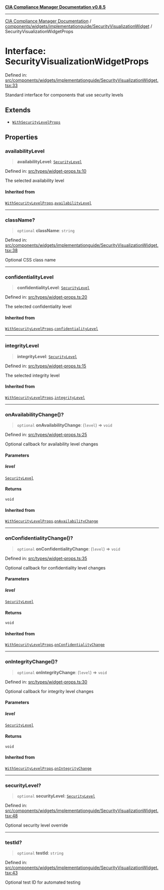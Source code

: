 [**CIA Compliance Manager Documentation v0.8.5**](../../../../../README.md)

***

[CIA Compliance Manager Documentation](../../../../../modules.md) / [components/widgets/implementationguide/SecurityVisualizationWidget](../README.md) / SecurityVisualizationWidgetProps

# Interface: SecurityVisualizationWidgetProps

Defined in: [src/components/widgets/implementationguide/SecurityVisualizationWidget.tsx:33](https://github.com/Hack23/cia-compliance-manager/blob/3ae0301247f765ba03c8c0fe645db4718bb8af76/src/components/widgets/implementationguide/SecurityVisualizationWidget.tsx#L33)

Standard interface for components that use security levels

## Extends

- [`WithSecurityLevelProps`](../../../../../types/widget-props/interfaces/WithSecurityLevelProps.md)

## Properties

### availabilityLevel

> **availabilityLevel**: [`SecurityLevel`](../../../../../types/cia/type-aliases/SecurityLevel.md)

Defined in: [src/types/widget-props.ts:10](https://github.com/Hack23/cia-compliance-manager/blob/3ae0301247f765ba03c8c0fe645db4718bb8af76/src/types/widget-props.ts#L10)

The selected availability level

#### Inherited from

[`WithSecurityLevelProps`](../../../../../types/widget-props/interfaces/WithSecurityLevelProps.md).[`availabilityLevel`](../../../../../types/widget-props/interfaces/WithSecurityLevelProps.md#availabilitylevel)

***

### className?

> `optional` **className**: `string`

Defined in: [src/components/widgets/implementationguide/SecurityVisualizationWidget.tsx:38](https://github.com/Hack23/cia-compliance-manager/blob/3ae0301247f765ba03c8c0fe645db4718bb8af76/src/components/widgets/implementationguide/SecurityVisualizationWidget.tsx#L38)

Optional CSS class name

***

### confidentialityLevel

> **confidentialityLevel**: [`SecurityLevel`](../../../../../types/cia/type-aliases/SecurityLevel.md)

Defined in: [src/types/widget-props.ts:20](https://github.com/Hack23/cia-compliance-manager/blob/3ae0301247f765ba03c8c0fe645db4718bb8af76/src/types/widget-props.ts#L20)

The selected confidentiality level

#### Inherited from

[`WithSecurityLevelProps`](../../../../../types/widget-props/interfaces/WithSecurityLevelProps.md).[`confidentialityLevel`](../../../../../types/widget-props/interfaces/WithSecurityLevelProps.md#confidentialitylevel)

***

### integrityLevel

> **integrityLevel**: [`SecurityLevel`](../../../../../types/cia/type-aliases/SecurityLevel.md)

Defined in: [src/types/widget-props.ts:15](https://github.com/Hack23/cia-compliance-manager/blob/3ae0301247f765ba03c8c0fe645db4718bb8af76/src/types/widget-props.ts#L15)

The selected integrity level

#### Inherited from

[`WithSecurityLevelProps`](../../../../../types/widget-props/interfaces/WithSecurityLevelProps.md).[`integrityLevel`](../../../../../types/widget-props/interfaces/WithSecurityLevelProps.md#integritylevel)

***

### onAvailabilityChange()?

> `optional` **onAvailabilityChange**: (`level`) => `void`

Defined in: [src/types/widget-props.ts:25](https://github.com/Hack23/cia-compliance-manager/blob/3ae0301247f765ba03c8c0fe645db4718bb8af76/src/types/widget-props.ts#L25)

Optional callback for availability level changes

#### Parameters

##### level

[`SecurityLevel`](../../../../../types/cia/type-aliases/SecurityLevel.md)

#### Returns

`void`

#### Inherited from

[`WithSecurityLevelProps`](../../../../../types/widget-props/interfaces/WithSecurityLevelProps.md).[`onAvailabilityChange`](../../../../../types/widget-props/interfaces/WithSecurityLevelProps.md#onavailabilitychange)

***

### onConfidentialityChange()?

> `optional` **onConfidentialityChange**: (`level`) => `void`

Defined in: [src/types/widget-props.ts:35](https://github.com/Hack23/cia-compliance-manager/blob/3ae0301247f765ba03c8c0fe645db4718bb8af76/src/types/widget-props.ts#L35)

Optional callback for confidentiality level changes

#### Parameters

##### level

[`SecurityLevel`](../../../../../types/cia/type-aliases/SecurityLevel.md)

#### Returns

`void`

#### Inherited from

[`WithSecurityLevelProps`](../../../../../types/widget-props/interfaces/WithSecurityLevelProps.md).[`onConfidentialityChange`](../../../../../types/widget-props/interfaces/WithSecurityLevelProps.md#onconfidentialitychange)

***

### onIntegrityChange()?

> `optional` **onIntegrityChange**: (`level`) => `void`

Defined in: [src/types/widget-props.ts:30](https://github.com/Hack23/cia-compliance-manager/blob/3ae0301247f765ba03c8c0fe645db4718bb8af76/src/types/widget-props.ts#L30)

Optional callback for integrity level changes

#### Parameters

##### level

[`SecurityLevel`](../../../../../types/cia/type-aliases/SecurityLevel.md)

#### Returns

`void`

#### Inherited from

[`WithSecurityLevelProps`](../../../../../types/widget-props/interfaces/WithSecurityLevelProps.md).[`onIntegrityChange`](../../../../../types/widget-props/interfaces/WithSecurityLevelProps.md#onintegritychange)

***

### securityLevel?

> `optional` **securityLevel**: [`SecurityLevel`](../../../../../types/cia/type-aliases/SecurityLevel.md)

Defined in: [src/components/widgets/implementationguide/SecurityVisualizationWidget.tsx:48](https://github.com/Hack23/cia-compliance-manager/blob/3ae0301247f765ba03c8c0fe645db4718bb8af76/src/components/widgets/implementationguide/SecurityVisualizationWidget.tsx#L48)

Optional security level override

***

### testId?

> `optional` **testId**: `string`

Defined in: [src/components/widgets/implementationguide/SecurityVisualizationWidget.tsx:43](https://github.com/Hack23/cia-compliance-manager/blob/3ae0301247f765ba03c8c0fe645db4718bb8af76/src/components/widgets/implementationguide/SecurityVisualizationWidget.tsx#L43)

Optional test ID for automated testing
